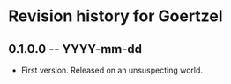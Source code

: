 # Revision history for Goertzel

## 0.1.0.0 -- YYYY-mm-dd

* First version. Released on an unsuspecting world.
